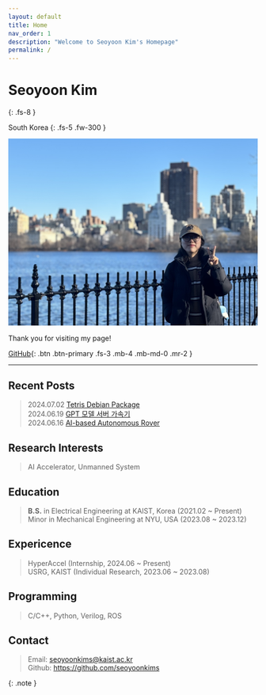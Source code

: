 ```yaml
---
layout: default
title: Home
nav_order: 1
description: "Welcome to Seoyoon Kim's Homepage"
permalink: /
---
```


# Seoyoon Kim
{: .fs-8 }

South Korea
{: .fs-5 .fw-300 }

![ex_screenshot](./assets/images/me2.jpg)  

Thank you for visiting my page!  

[GitHub][Github]{: .btn .btn-primary .fs-3 .mb-4 .mb-md-0 .mr-2 }

---

## Recent Posts

> 2024.07.02 [Tetris Debian Package](https://seoyoonkims.github.io/docs/posts/deb/)  
> 2024.06.19 [GPT 모델 서버 가속기](https://seoyoonkims.github.io/docs/posts/A%20Low-latency%20Multi-FPGA%20Appliance%20for%20Accelerating%20Transformer-based%20Text%20Generation/)  
> 2024.06.16 [AI-based Autonomous Rover](https://seoyoonkims.github.io/docs/posts/ee405/)  


## Research Interests

> AI Accelerator, Unmanned System


## Education

> **B.S.** in Electrical Engineering at KAIST, Korea (2021.02 ~ Present)  
> Minor in Mechanical Engineering at NYU, USA (2023.08 ~ 2023.12)


## Expericence

> HyperAccel (Internship, 2024.06 ~ Present)  
> USRG, KAIST (Individual Research, 2023.06 ~ 2023.08)


## Programming

> C/C++, Python, Verilog, ROS


## Contact

> Email: <seoyoonkims@kaist.ac.kr>  
> Github: <https://github.com/seoyoonkims>

{: .note }


[Github]: https://github.com/seoyoonkims
